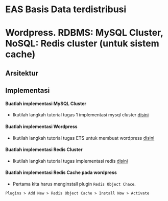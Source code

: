# EAS Basis Data terdistribusi
# Wordpress. RDBMS: MySQL Cluster, NoSQL: Redis cluster (untuk sistem cache)

## Arsitektur

## Implementasi 
#### Buatlah implementasi MySQL Cluster 

- Ikutilah langkah tutorial tugas 1 implementasi mysql cluster [disini](https://github.com/Nirmala01/Basis-Data-Terdistribusi-BDT-/tree/master/tugas%20implementasi)

#### Buatlah implementasi Wordpress 

- Ikutilah langkah tutorial tugas ETS untuk membuat wordpress [disini](https://github.com/Nirmala01/Basis-Data-Terdistribusi-BDT-/blob/master/Tugas%20ETS/read.md)

#### Buatlah implementasi Redis Cluster

- Ikutilah langkah tutorial tugas implementasi redis [disini](https://github.com/Nirmala01/Basis-Data-Terdistribusi-BDT-/blob/master/Tugas%205%20Implementasi%20Redis/read.md)

#### Buatlah implementasi Redis Cache pada wordpress

- Pertama kita harus menginstall plugin  ```Redis Object Chace```.

```
Plugins > Add New > Redis Object Cache > Install Now > Activate
```
